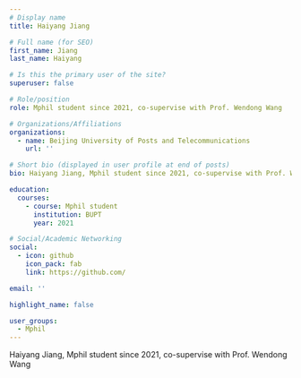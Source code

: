 ```yaml
---
# Display name
title: Haiyang Jiang

# Full name (for SEO)
first_name: Jiang
last_name: Haiyang

# Is this the primary user of the site?
superuser: false

# Role/position
role: Mphil student since 2021, co-supervise with Prof. Wendong Wang

# Organizations/Affiliations
organizations:
  - name: Beijing University of Posts and Telecommunications
    url: ''

# Short bio (displayed in user profile at end of posts)
bio: Haiyang Jiang, Mphil student since 2021, co-supervise with Prof. Wendong Wang

education:
  courses:
    - course: Mphil student
      institution: BUPT
      year: 2021

# Social/Academic Networking
social:
  - icon: github
    icon_pack: fab
    link: https://github.com/

email: ''

highlight_name: false

user_groups:
  - Mphil
---
```

Haiyang Jiang, Mphil student since 2021, co-supervise with Prof. Wendong Wang